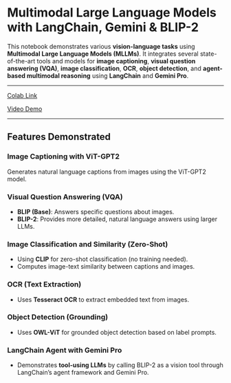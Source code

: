 # Multimodal Large Language Models with LangChain, Gemini & BLIP-2

This notebook demonstrates various **vision-language tasks** using **Multimodal Large Language Models (MLLMs)**. It integrates several state-of-the-art tools and models for **image captioning**, **visual question answering (VQA)**, **image classification**, **OCR**, **object detection**, and **agent-based multimodal reasoning** using **LangChain** and **Gemini Pro**.

---

[Colab Link](https://colab.research.google.com/drive/13cVF8V1hIh7uc1q44Hqdtja9t_EPWzzR?usp=sharing)

[Video Demo](https://youtu.be/vMMvsemGp0M)

---

## Features Demonstrated

### Image Captioning with ViT-GPT2
Generates natural language captions from images using the ViT-GPT2 model.

### Visual Question Answering (VQA)
- **BLIP (Base)**: Answers specific questions about images.
- **BLIP-2**: Provides more detailed, natural language answers using larger LLMs.

### Image Classification and Similarity (Zero-Shot)
- Using **CLIP** for zero-shot classification (no training needed).
- Computes image-text similarity between captions and images.

### OCR (Text Extraction)
- Uses **Tesseract OCR** to extract embedded text from images.

### Object Detection (Grounding)
- Uses **OWL-ViT** for grounded object detection based on label prompts.

### LangChain Agent with Gemini Pro
- Demonstrates **tool-using LLMs** by calling BLIP-2 as a vision tool through LangChain’s agent framework and Gemini Pro.